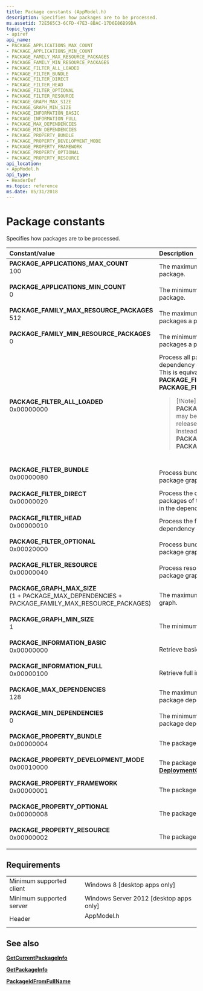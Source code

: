 ```yaml
---
title: Package constants (AppModel.h)
description: Specifies how packages are to be processed.
ms.assetid: 72E565C3-6CFD-47E3-8BAC-17D6E86B99DA
topic_type:
- apiref
api_name:
- PACKAGE_APPLICATIONS_MAX_COUNT
- PACKAGE_APPLICATIONS_MIN_COUNT
- PACKAGE_FAMILY_MAX_RESOURCE_PACKAGES
- PACKAGE_FAMILY_MIN_RESOURCE_PACKAGES
- PACKAGE_FILTER_ALL_LOADED
- PACKAGE_FILTER_BUNDLE
- PACKAGE_FILTER_DIRECT
- PACKAGE_FILTER_HEAD
- PACKAGE_FILTER_OPTIONAL
- PACKAGE_FILTER_RESOURCE
- PACKAGE_GRAPH_MAX_SIZE
- PACKAGE_GRAPH_MIN_SIZE
- PACKAGE_INFORMATION_BASIC
- PACKAGE_INFORMATION_FULL
- PACKAGE_MAX_DEPENDENCIES
- PACKAGE_MIN_DEPENDENCIES
- PACKAGE_PROPERTY_BUNDLE
- PACKAGE_PROPERTY_DEVELOPMENT_MODE
- PACKAGE_PROPERTY_FRAMEWORK
- PACKAGE_PROPERTY_OPTIONAL
- PACKAGE_PROPERTY_RESOURCE
api_location:
- AppModel.h
api_type:
- HeaderDef
ms.topic: reference
ms.date: 05/31/2018
---
```


# Package constants

Specifies how packages are to be processed.



<table>
<colgroup>
<col style="width: 50%" />
<col style="width: 50%" />
</colgroup>
<thead>
<tr class="header">
<th style="text-align: left;">Constant/value</th>
<th style="text-align: left;">Description</th>
</tr>
</thead>
<tbody>
<tr class="odd">
<td style="text-align: left;"><span id="PACKAGE_APPLICATIONS_MAX_COUNT"></span><span id="package_applications_max_count"></span><dl> <dt><strong>PACKAGE_APPLICATIONS_MAX_COUNT</strong></dt> <dt>100</dt> </dl></td>
<td style="text-align: left;">The maximum number of apps in a package.<br/></td>
</tr>
<tr class="even">
<td style="text-align: left;"><span id="PACKAGE_APPLICATIONS_MIN_COUNT"></span><span id="package_applications_min_count"></span><dl> <dt><strong>PACKAGE_APPLICATIONS_MIN_COUNT</strong></dt> <dt>0</dt> </dl></td>
<td style="text-align: left;">The minimum number of apps in a package.<br/></td>
</tr>
<tr class="odd">
<td style="text-align: left;"><span id="PACKAGE_FAMILY_MAX_RESOURCE_PACKAGES"></span><span id="package_family_max_resource_packages"></span><dl> <dt><strong>PACKAGE_FAMILY_MAX_RESOURCE_PACKAGES</strong></dt> <dt>512</dt> </dl></td>
<td style="text-align: left;">The maximum number of resource packages a package can have.<br/></td>
</tr>
<tr class="even">
<td style="text-align: left;"><span id="PACKAGE_FAMILY_MIN_RESOURCE_PACKAGES"></span><span id="package_family_min_resource_packages"></span><dl> <dt><strong>PACKAGE_FAMILY_MIN_RESOURCE_PACKAGES</strong></dt> <dt>0</dt> </dl></td>
<td style="text-align: left;">The minimum number of resource packages a package can have.<br/></td>
</tr>
<tr class="odd">
<td style="text-align: left;"><span id="PACKAGE_FILTER_ALL_LOADED"></span><span id="package_filter_all_loaded"></span><dl> <dt><strong>PACKAGE_FILTER_ALL_LOADED</strong></dt> <dt>0x00000000</dt> </dl></td>
<td style="text-align: left;">Process all packages in the dependency graph.<br/> This is equivalent to <strong>PACKAGE_FILTER_HEAD</strong> | <strong>PACKAGE_FILTER_DIRECT</strong>.<br/>
<blockquote>
[!Note]<br />
<strong>PACKAGE_FILTER_ALL_LOADED</strong> may be altered or unavailable for releases after Windows 8.1. Instead, use <strong>PACKAGE_FILTER_HEAD</strong> | <strong>PACKAGE_FILTER_DIRECT</strong>.
</blockquote>
<br/></td>
</tr>
<tr class="even">
<td style="text-align: left;"><span id="PACKAGE_FILTER_BUNDLE"></span><span id="package_filter_bundle"></span><dl> <dt><strong>PACKAGE_FILTER_BUNDLE</strong></dt> <dt>0x00000080</dt> </dl></td>
<td style="text-align: left;">Process bundle packages in the package graph.<br/></td>
</tr>
<tr class="odd">
<td style="text-align: left;"><span id="PACKAGE_FILTER_DIRECT"></span><span id="package_filter_direct"></span><dl> <dt><strong>PACKAGE_FILTER_DIRECT</strong></dt> <dt>0x00000020</dt> </dl></td>
<td style="text-align: left;">Process the directly dependent packages of the head (first) package in the dependency graph.<br/></td>
</tr>
<tr class="even">
<td style="text-align: left;"><span id="PACKAGE_FILTER_HEAD"></span><span id="package_filter_head"></span><dl> <dt><strong>PACKAGE_FILTER_HEAD</strong></dt> <dt>0x00000010</dt> </dl></td>
<td style="text-align: left;">Process the first package in the dependency graph.<br/></td>
</tr>
<tr class="odd">
<td style="text-align: left;"><span id="PACKAGE_FILTER_OPTIONAL"></span><span id="package_filter_optional"></span><dl> <dt><strong>PACKAGE_FILTER_OPTIONAL</strong></dt> <dt>0x00020000</dt> </dl></td>
<td style="text-align: left;">Process bundle packages in the package graph.<br/></td>
</tr>
<tr class="even">
<td style="text-align: left;"><span id="PACKAGE_FILTER_RESOURCE"></span><span id="package_filter_resource"></span><dl> <dt><strong>PACKAGE_FILTER_RESOURCE</strong></dt> <dt>0x00000040</dt> </dl></td>
<td style="text-align: left;">Process resource packages in the package graph.<br/></td>
</tr>
<tr class="odd">
<td style="text-align: left;"><span id="PACKAGE_GRAPH_MAX_SIZE"></span><span id="package_graph_max_size"></span><dl> <dt><strong>PACKAGE_GRAPH_MAX_SIZE</strong></dt> <dt>(1 + PACKAGE_MAX_DEPENDENCIES + PACKAGE_FAMILY_MAX_RESOURCE_PACKAGES)</dt> </dl></td>
<td style="text-align: left;">The maximum size of a package graph.<br/></td>
</tr>
<tr class="even">
<td style="text-align: left;"><span id="PACKAGE_GRAPH_MIN_SIZE"></span><span id="package_graph_min_size"></span><dl> <dt><strong>PACKAGE_GRAPH_MIN_SIZE</strong></dt> <dt>1</dt> </dl></td>
<td style="text-align: left;">The minimum size of a package graph.<br/></td>
</tr>
<tr class="odd">
<td style="text-align: left;"><span id="PACKAGE_INFORMATION_BASIC"></span><span id="package_information_basic"></span><dl> <dt><strong>PACKAGE_INFORMATION_BASIC</strong></dt> <dt>0x00000000</dt> </dl></td>
<td style="text-align: left;">Retrieve basic information.<br/></td>
</tr>
<tr class="even">
<td style="text-align: left;"><span id="PACKAGE_INFORMATION_FULL"></span><span id="package_information_full"></span><dl> <dt><strong>PACKAGE_INFORMATION_FULL</strong></dt> <dt>0x00000100</dt> </dl></td>
<td style="text-align: left;">Retrieve full information.<br/></td>
</tr>
<tr class="odd">
<td style="text-align: left;"><span id="PACKAGE_MAX_DEPENDENCIES"></span><span id="package_max_dependencies"></span><dl> <dt><strong>PACKAGE_MAX_DEPENDENCIES</strong></dt> <dt>128</dt> </dl></td>
<td style="text-align: left;">The maximum number of packages a package depends on.<br/></td>
</tr>
<tr class="even">
<td style="text-align: left;"><span id="PACKAGE_MIN_DEPENDENCIES"></span><span id="package_min_dependencies"></span><dl> <dt><strong>PACKAGE_MIN_DEPENDENCIES</strong></dt> <dt>0</dt> </dl></td>
<td style="text-align: left;">The minimum number of packages a package depends on.<br/></td>
</tr>
<tr class="odd">
<td style="text-align: left;"><span id="PACKAGE_PROPERTY_BUNDLE"></span><span id="package_property_bundle"></span><dl> <dt><strong>PACKAGE_PROPERTY_BUNDLE</strong></dt> <dt>0x00000004</dt> </dl></td>
<td style="text-align: left;">The package is a bundle package.<br/></td>
</tr>
<tr class="even">
<td style="text-align: left;"><span id="PACKAGE_PROPERTY_DEVELOPMENT_MODE"></span><span id="package_property_development_mode"></span><dl> <dt><strong>PACKAGE_PROPERTY_DEVELOPMENT_MODE</strong></dt> <dt>0x00010000</dt> </dl></td>
<td style="text-align: left;">The package was registered with the <a href="https://docs.microsoft.com/uwp/api/Windows.Management.Deployment.DeploymentOptions"><strong>DeploymentOptions</strong></a> enumeration.<br/></td>
</tr>
<tr class="odd">
<td style="text-align: left;"><span id="PACKAGE_PROPERTY_FRAMEWORK"></span><span id="package_property_framework"></span><dl> <dt><strong>PACKAGE_PROPERTY_FRAMEWORK</strong></dt> <dt>0x00000001</dt> </dl></td>
<td style="text-align: left;">The package is a framework.<br/></td>
</tr>
<tr class="even">
<td style="text-align: left;"><span id="PACKAGE_PROPERTY_OPTIONAL"></span><span id="package_property_optional"></span><dl> <dt><strong>PACKAGE_PROPERTY_OPTIONAL</strong></dt> <dt>0x00000008</dt> </dl></td>
<td style="text-align: left;">The package is an optional package.<br/></td>
</tr>
<tr class="odd">
<td style="text-align: left;"><span id="PACKAGE_PROPERTY_RESOURCE"></span><span id="package_property_resource"></span><dl> <dt><strong>PACKAGE_PROPERTY_RESOURCE</strong></dt> <dt>0x00000002</dt> </dl></td>
<td style="text-align: left;">The package is a resource package.<br/></td>
</tr>
</tbody>
</table>



## Requirements



|                                     |                                                                                       |
|-------------------------------------|---------------------------------------------------------------------------------------|
| Minimum supported client<br/> | Windows 8 \[desktop apps only\]<br/>                                            |
| Minimum supported server<br/> | Windows Server 2012 \[desktop apps only\]<br/>                                  |
| Header<br/>                   | <dl> <dt>AppModel.h</dt> </dl> |



## See also

<dl> <dt>

[**GetCurrentPackageInfo**](/windows/desktop/api/AppModel/nf-appmodel-getcurrentpackageinfo)
</dt> <dt>

[**GetPackageInfo**](/windows/desktop/api/AppModel/nf-appmodel-getpackageinfo)
</dt> <dt>

[**PackageIdFromFullName**](/windows/desktop/api/AppModel/nf-appmodel-packageidfromfullname)
</dt> </dl>

 

 





